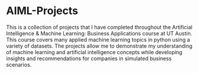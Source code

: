 # AIML-Projects

This is a collection of projects that I have completed throughout the Artificial Intelligence & Machine Learning: Business Applications course at UT Austin. This course covers many applied machine learning topics in python using a variety of datasets. The projects allow me to demonstrate my understanding of machine learning and artificial intelligence concepts while developing insights and recommendations for companies in simulated business scenarios.

